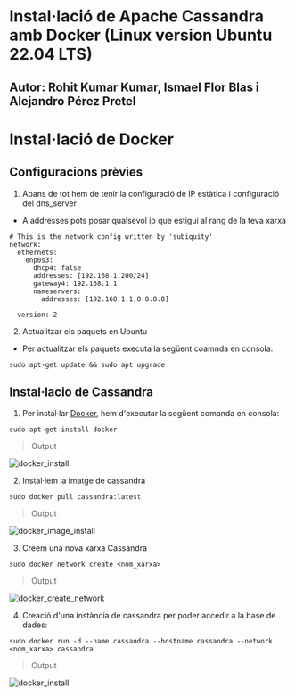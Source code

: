 # Instal·lació de Apache Cassandra amb Docker (Linux version Ubuntu 22.04 LTS) 
## Autor: Rohit Kumar Kumar, Ismael Flor Blas i Alejandro Pérez Pretel

# Instal·lació de Docker

## Configuracions prèvies

1. Abans de tot hem de tenir la configuració de IP estàtica i configuració del dns_server
- A addresses pots posar qualsevol ip que estigui al rang de la teva xarxa
```
# This is the network config written by 'subiquity'
network:
  ethernets:
    enp0s3:
      dhcp4: false
      addresses: [192.168.1.200/24]
      gateway4: 192.168.1.1
      nameservers:
        addresses: [192.168.1.1,8.8.8.8]

  version: 2

```
2. Actualitzar els paquets en Ubuntu
- Per actualitzar els paquets executa la següent coamnda en consola:
```
sudo apt-get update && sudo apt upgrade
```
## Instal·lacio de Cassandra

1. Per instal·lar [Docker](https://www.docker.com), hem d'executar la següent comanda en consola:
```
sudo apt-get install docker
```
> Output

 ![docker_install](../images/CASSANDRA/INSTAL·ACIO/DOCKER/1.png)

2. Instal·lem la imatge de cassandra
```
sudo docker pull cassandra:latest
``` 
> Output

 ![docker_image_install](../images/CASSANDRA/INSTAL·ACIO/DOCKER/2.png)

3. Creem una nova xarxa Cassandra
```
sudo docker network create <nom_xarxa>
``` 
> Output

 ![docker_create_network](../images/CASSANDRA/INSTAL·ACIO/DOCKER/3.png)

4. Creació d'una instància de cassandra per poder accedir a la base de dades:
```
sudo docker run -d --name cassandra --hostname cassandra --network <nom_xarxa> cassandra
``` 
> Output

 ![docker_install](../images/CASSANDRA/INSTAL·ACIO/DOCKER/5.png)

